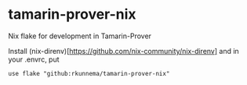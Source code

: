 # tamarin-prover-nix
Nix flake for development in Tamarin-Prover

Install (nix-direnv)[https://github.com/nix-community/nix-direnv]
and
in your .envrc, put

```
use flake "github:rkunnema/tamarin-prover-nix"
```

